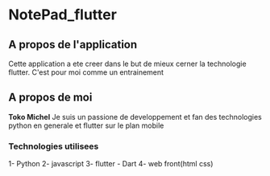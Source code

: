 # NotePad_flutter

## A propos de l'application

Cette application a ete creer dans le but de 
mieux cerner la technologie flutter. C'est pour moi comme un entrainement

## A propos de moi

 **Toko Michel**
 Je suis un passione de developpement et fan des 
 technologies python en generale et flutter sur le plan mobile

 ### Technologies utilisees
  1- Python
  2- javascript
  3- flutter - Dart
  4- web front(html css)